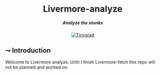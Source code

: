 <div align="center">

# Livermore-analyze
##### Analyze the stonks

[![Tinygrad](https://img.shields.io/badge/Tinygrad-6001D2.svg?style=for-the-badge&logo=tinygrad)](https://github.com/geohot/tinygrad)
</div>

## ⇁  Introduction
Welcome to Livermore analyze. Until I finish Livermore-fetch this repo will not be planned and worked on. 
